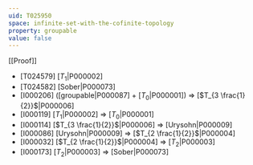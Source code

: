```yaml
---
uid: T025950
space: infinite-set-with-the-cofinite-topology
property: groupable
value: false
---
```

[[Proof]]

* [T024579] [$T_1$|P000002]
* [T024582] [Sober|P000073]
* [I000206] ([groupable|P000087] + [$T_0$|P000001]) => [$T_{3 \frac{1}{2}}$|P000006]
* [I000119] [$T_1$|P000002] => [$T_0$|P000001]
* [I000114] [$T_{3 \frac{1}{2}}$|P000006] => [Urysohn|P000009]
* [I000086] [Urysohn|P000009] => [$T_{2 \frac{1}{2}}$|P000004]
* [I000032] [$T_{2 \frac{1}{2}}$|P000004] => [$T_2$|P000003]
* [I000173] [$T_2$|P000003] => [Sober|P000073]


